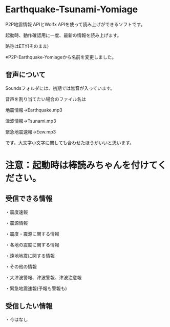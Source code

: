 # Earthquake-Tsunami-Yomiage
P2P地震情報 APIとWolfx APIを使って読み上げができるソフトです。

起動時、動作確認用に一度、最新の情報を読み上げます。

略称はETY(そのまま)

※P2P-Earthquake-Yomiageから名前を変更しました。

## 音声について

Soundsフォルダには、初期では無音が入っています。

音声を割り当てたい場合のファイル名は

地震情報→Earthquake.mp3

津波情報→Tsunami.mp3

緊急地震速報→Eew.mp3

です。大文字小文字に関しても合わせたほうがいいと思います。

# 注意：起動時は棒読みちゃんを付けてください。

## 受信できる情報
・震度速報

・震源情報

・震度・震源に関する情報

・各地の震度に関する情報

・遠地地震に関する情報

・その他の情報

・大津波警報、津波警報、津波注意報

・緊急地震速報(予報も警報も)
## 受信したい情報

・今はなし
